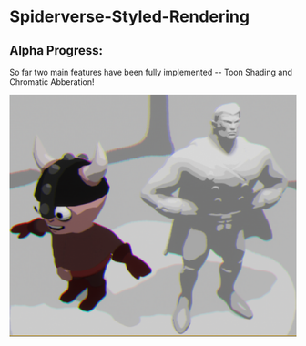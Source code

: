 # Spiderverse-Styled-Rendering

## Alpha Progress:

So far two main features have been fully implemented -- Toon Shading and Chromatic Abberation!

![](Images/shaderShot.PNG)
